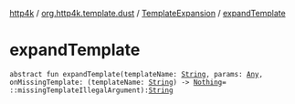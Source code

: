 [http4k](../../index.md) / [org.http4k.template.dust](../index.md) / [TemplateExpansion](index.md) / [expandTemplate](./expand-template.md)

# expandTemplate

`abstract fun expandTemplate(templateName: `[`String`](https://kotlinlang.org/api/latest/jvm/stdlib/kotlin/-string/index.html)`, params: `[`Any`](https://kotlinlang.org/api/latest/jvm/stdlib/kotlin/-any/index.html)`, onMissingTemplate: (templateName: `[`String`](https://kotlinlang.org/api/latest/jvm/stdlib/kotlin/-string/index.html)`) -> `[`Nothing`](https://kotlinlang.org/api/latest/jvm/stdlib/kotlin/-nothing/index.html)` = ::missingTemplateIllegalArgument): `[`String`](https://kotlinlang.org/api/latest/jvm/stdlib/kotlin/-string/index.html)